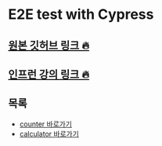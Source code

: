 # E2E test with Cypress

## [원본 깃허브 링크 🔥](https://github.com/blackcoffee-study/js-counter-test/tree/test/cypress)

## [인프런 강의 링크 🔥](https://www.inflearn.com/course/%EC%8B%B8%EC%9D%B4%ED%94%84%EB%A0%88%EC%8A%A4-%ED%85%8C%EC%8A%A4%ED%8A%B8/)

## 목록

- [counter 바로가기](./counter/README.md)
- [calculator 바로가기](./calculator/README.md)
